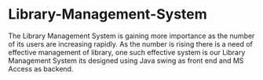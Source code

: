 # Library-Management-System
The Library Management System is gaining  more importance as the number of its users are increasing rapidly. As the number is rising there is a need of effective management of library, one such effective system is our Library Management System its designed using Java swing as front end and MS Access as backend. 
